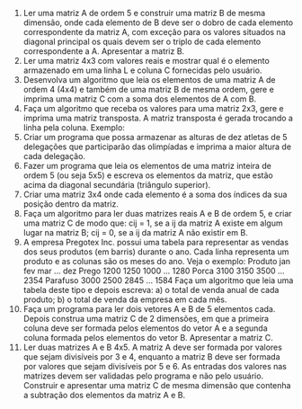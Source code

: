 1. Ler uma matriz A de ordem 5 e construir uma matriz B de mesma dimensão, onde cada elemento de B deve ser o
dobro de cada elemento correspondente da matriz A, com exceção para os valores situados na diagonal principal os
quais devem ser o triplo de cada elemento correspondente a A. Apresentar a matriz B.
2. Ler uma matriz 4x3 com valores reais e mostrar qual é o elemento armazenado em uma linha L e coluna C
fornecidas pelo usuário.
3. Desenvolva um algoritmo que leia os elementos de uma matriz A de ordem 4 (4x4) e também de uma matriz B de
mesma ordem, gere e imprima uma matriz C com a soma dos elementos de A com B.
4. Faça um algoritmo que receba os valores para uma matriz 2x3, gere e imprima uma matriz transposta. A matriz
transposta é gerada trocando a linha pela coluna. Exemplo:
5. Criar um programa que possa armazenar as alturas de dez atletas de 5 delegações que participarão das olimpíadas
e imprima a maior altura de cada delegação.
6. Fazer um programa que leia os elementos de uma matriz inteira de ordem 5 (ou seja 5x5) e escreva os elementos
da matriz, que estão acima da diagonal secundária (triângulo superior).
7. Criar uma matriz 3x4 onde cada elemento é a soma dos índices da sua posição dentro da matriz.
8. Faça um algoritmo para ler duas matrizes reais A e B de ordem 5, e criar uma matriz C de modo que: cij = 1, se a ij da
matriz A existe em algum lugar na matriz B; cij = 0, se a ij da matriz A não existir em B.
9. A empresa Pregotex Inc. possui uma tabela para representar as vendas dos seus produtos (em barris) durante o
ano. Cada linha representa um produto e as colunas são os meses do ano. Veja o exemplo:
Produto jan fev mar ... dez
Prego 1200 1250 1000 ... 1280
Porca 3100 3150 3500 ... 2354
Parafuso 3000 2500 2845 ... 1584
Faça um algoritmo que leia uma tabela deste tipo e depois escreva: a) o total de venda anual de cada produto; b) o
total de venda da empresa em cada mês.
10. Faça um programa para ler dois vetores A e B de 5 elementos cada. Depois construa uma matriz C de 2 dimensões,
em que a primeira coluna deve ser formada pelos elementos do vetor A e a segunda coluna formada pelos
elementos do vetor B. Apresentar a matriz C.
11. Ler duas matrizes A e B 4x5. A matriz A deve ser formada por valores que sejam divisíveis por 3 e 4, enquanto a
matriz B deve ser formada por valores que sejam divisíveis por 5 e 6. As entradas dos valores nas matrizes devem
ser validadas pelo programa e não pelo usuário. Construir e apresentar uma matriz C de mesma dimensão que
contenha a subtração dos elementos da matriz A e B.
